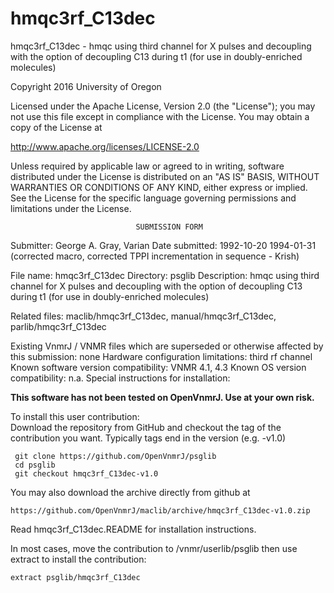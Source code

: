 # hmqc3rf_C13dec
 hmqc3rf_C13dec - hmqc using third channel for X pulses and decoupling with
 the option
 of decoupling C13 during t1 (for use in doubly-enriched molecules)

 Copyright 2016 University of Oregon

 Licensed under the Apache License, Version 2.0 (the "License");
 you may not use this file except in compliance with the License.
 You may obtain a copy of the License at

   http://www.apache.org/licenses/LICENSE-2.0

 Unless required by applicable law or agreed to in writing, software
 distributed under the License is distributed on an "AS IS" BASIS,
 WITHOUT WARRANTIES OR CONDITIONS OF ANY KIND, either express or implied.
 See the License for the specific language governing permissions and
 limitations under the License.

                                SUBMISSION FORM

Submitter:      George A. Gray, Varian
Date submitted: 1992-10-20
		1994-01-31 (corrected macro, corrected TPPI incrementation in
			    sequence - Krish)

File name:      hmqc3rf_C13dec
Directory:      psglib
Description:    hmqc using third channel for X pulses and decoupling with the
		option of decoupling C13 during t1 (for use in doubly-enriched
		molecules)

Related files:  maclib/hmqc3rf_C13dec, manual/hmqc3rf_C13dec,
                parlib/hmqc3rf_C13dec


Existing VnmrJ / VNMR files which are superseded or
otherwise affected by this submission:  none
Hardware configuration limitations:     third rf channel
Known software version compatibility:   VNMR 4.1, 4.3
Known OS version compatibility:         n.a.
Special instructions for installation:

**This software has not been tested on OpenVnmrJ. Use at your own risk.**

To install this user contribution:  
Download the repository from GitHub and checkout the tag of the contribution you want.
Typically tags end in the version (e.g. -v1.0)

     git clone https://github.com/OpenVnmrJ/psglib  
     cd psglib  
     git checkout hmqc3rf_C13dec-v1.0


You may also download the archive directly from github at

    https://github.com/OpenVnmrJ/maclib/archive/hmqc3rf_C13dec-v1.0.zip

Read hmqc3rf_C13dec.README for installation instructions.

In most cases, move the contribution to /vnmr/userlib/psglib 
then use extract to install the contribution:  

    extract psglib/hmqc3rf_C13dec